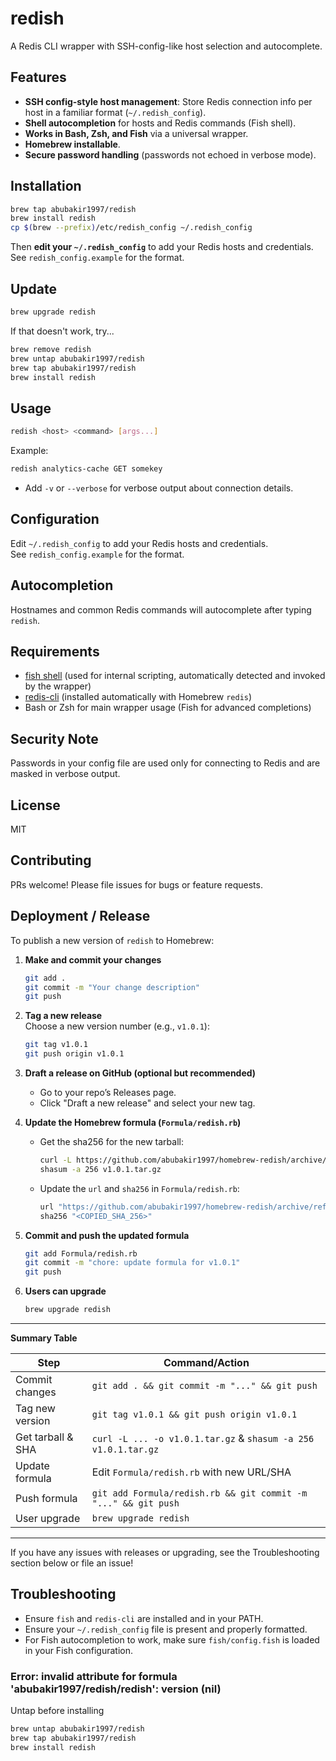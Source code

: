 # redish

A Redis CLI wrapper with SSH-config-like host selection and autocomplete.

## Features

- **SSH config-style host management**: Store Redis connection info per host in a familiar format (`~/.redish_config`).
- **Shell autocompletion** for hosts and Redis commands (Fish shell).
- **Works in Bash, Zsh, and Fish** via a universal wrapper.
- **Homebrew installable**.
- **Secure password handling** (passwords not echoed in verbose mode).

## Installation

```sh
brew tap abubakir1997/redish
brew install redish
cp $(brew --prefix)/etc/redish_config ~/.redish_config
```

Then **edit your `~/.redish_config`** to add your Redis hosts and credentials.
See `redish_config.example` for the format.

## Update

```sh
brew upgrade redish
```
If that doesn't work, try...

```sh
brew remove redish
brew untap abubakir1997/redish
brew tap abubakir1997/redish
brew install redish
```

## Usage

```sh
redish <host> <command> [args...]
```

Example:
```sh
redish analytics-cache GET somekey
```

- Add `-v` or `--verbose` for verbose output about connection details.

## Configuration

Edit `~/.redish_config` to add your Redis hosts and credentials.  
See `redish_config.example` for the format.

## Autocompletion

Hostnames and common Redis commands will autocomplete after typing `redish`.

## Requirements

- [fish shell](https://fishshell.com/) (used for internal scripting, automatically detected and invoked by the wrapper)
- [redis-cli](https://redis.io/docs/manual/cli/) (installed automatically with Homebrew `redis`)
- Bash or Zsh for main wrapper usage (Fish for advanced completions)

## Security Note

Passwords in your config file are used only for connecting to Redis and are masked in verbose output.

## License

MIT

## Contributing

PRs welcome! Please file issues for bugs or feature requests.

## Deployment / Release

To publish a new version of `redish` to Homebrew:

1. **Make and commit your changes**  
   ```sh
   git add .
   git commit -m "Your change description"
   git push
   ```

2. **Tag a new release**  
   Choose a new version number (e.g., `v1.0.1`):
   ```sh
   git tag v1.0.1
   git push origin v1.0.1
   ```

3. **Draft a release on GitHub (optional but recommended)**  
   - Go to your repo’s Releases page.
   - Click "Draft a new release" and select your new tag.

4. **Update the Homebrew formula (`Formula/redish.rb`)**  
   - Get the sha256 for the new tarball:
     ```sh
     curl -L https://github.com/abubakir1997/homebrew-redish/archive/refs/tags/v1.0.1.tar.gz -o v1.0.1.tar.gz
     shasum -a 256 v1.0.1.tar.gz
     ```
   - Update the `url` and `sha256` in `Formula/redish.rb`:
      ```ruby
      url "https://github.com/abubakir1997/homebrew-redish/archive/refs/tags/v1.0.1.tar.gz"
      sha256 "<COPIED_SHA_256>"
      ```

5. **Commit and push the updated formula**
   ```sh
   git add Formula/redish.rb
   git commit -m "chore: update formula for v1.0.1"
   git push
   ```

6. **Users can upgrade**
   ```sh
   brew upgrade redish
   ```

---

**Summary Table**

| Step                | Command/Action                                                                 |
|---------------------|-------------------------------------------------------------------------------|
| Commit changes      | `git add . && git commit -m "..." && git push`                                 |
| Tag new version     | `git tag v1.0.1 && git push origin v1.0.1`                                    |
| Get tarball & SHA   | `curl -L ... -o v1.0.1.tar.gz` & `shasum -a 256 v1.0.1.tar.gz`                |
| Update formula      | Edit `Formula/redish.rb` with new URL/SHA                                     |
| Push formula        | `git add Formula/redish.rb && git commit -m "..." && git push`                |
| User upgrade        | `brew upgrade redish`                                                          |

---

If you have any issues with releases or upgrading, see the Troubleshooting section below or file an issue!

## Troubleshooting

- Ensure `fish` and `redis-cli` are installed and in your PATH.
- Ensure your `~/.redish_config` file is present and properly formatted.
- For Fish autocompletion to work, make sure `fish/config.fish` is loaded in your Fish configuration.

### Error: invalid attribute for formula 'abubakir1997/redish/redish': version (nil)

Untap before installing

```sh
brew untap abubakir1997/redish
brew tap abubakir1997/redish
brew install redish
```